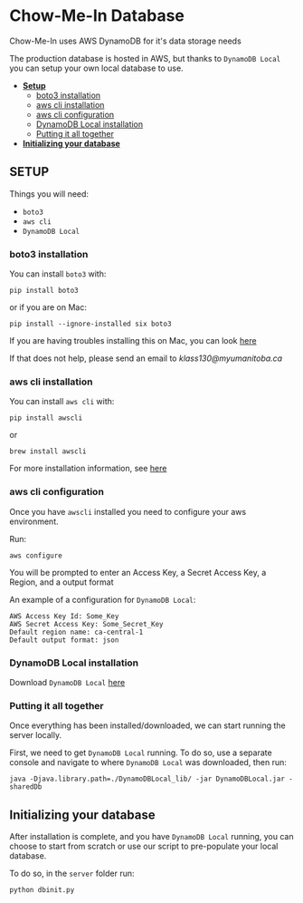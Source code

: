 # **Chow-Me-In Database**

Chow-Me-In uses AWS DynamoDB for it's data storage needs

The production database is hosted in AWS, but thanks to `DynamoDB Local` you can setup your own local database to use.

* [**Setup**](#setup)
    * [boto3 installation](#boto3-installation)
    * [aws cli installation](#aws-cli-installation)
    * [aws cli configuration](#aws-cli-configuration)
    * [DynamoDB Local installation](#dynamodb-local-installation)
    * [Putting it all together](#putting-it-all-together)
* [**Initializing your database**](#initializing-your-database)

## **SETUP**

Things you will need:
* `boto3`
* `aws cli`
* `DynamoDB Local`

### **boto3 installation**

You can install `boto3` with:

```
pip install boto3
```

or if you are on Mac:

```
pip install --ignore-installed six boto3
```

If you are having troubles installing this on Mac, you can look [here](https://github.com/boto/boto3/issues/296)

If that does not help, please send an email to _klass130@myumanitoba.ca_

### **aws cli installation**

You can install `aws cli` with:

```
pip install awscli
```

or 

```
brew install awscli
```

For more installation information, see [here](https://docs.aws.amazon.com/cli/latest/userguide/installing.html)

### **aws cli configuration**

Once you have `awscli` installed you need to configure your aws environment.

Run:

```
aws configure
```

You will be prompted to enter an Access Key, a Secret Access Key, a Region, and a output format

An example of a configuration for `DynamoDB Local`:

```
AWS Access Key Id: Some_Key
AWS Secret Access Key: Some_Secret_Key
Default region name: ca-central-1
Default output format: json
```

### **DynamoDB Local installation**

Download `DynamoDB Local` [here](https://docs.aws.amazon.com/amazondynamodb/latest/developerguide/DynamoDBLocal.html#DynamoDBLocal.DownloadingAndRunning)

### **Putting it all together**

Once everything has been installed/downloaded, we can start running the server locally.

First, we need to get `DynamoDB Local` running.
To do so, use a separate console and navigate to where `DynamoDB Local` was downloaded, then run:

```
java -Djava.library.path=./DynamoDBLocal_lib/ -jar DynamoDBLocal.jar -sharedDb
```

## **Initializing your database**

After installation is complete, and you have `DynamoDB Local` running, you can choose to start from scratch or use our script to pre-populate your local database.

To do so, in the `server` folder run:
```
python dbinit.py
```